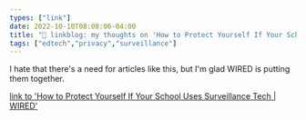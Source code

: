 ```yaml
---
types: ["link"]
date: 2022-10-10T08:08:06-04:00
title: "🔗 linkblog: my thoughts on 'How to Protect Yourself If Your School Uses Surveillance Tech | WIRED'"
tags: ["edtech","privacy","surveillance"]
---
```

I hate that there's a need for articles like this, but I'm glad WIRED is putting them together.
 

[link to 'How to Protect Yourself If Your School Uses Surveillance Tech | WIRED'](https://www.wired.com/story/how-to-protect-yourself-school-surveillance-tech-privacy/)
